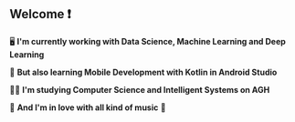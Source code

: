 ## Welcome :exclamation:

:desktop_computer:  **I'm currently working with Data Science, Machine Learning and Deep Learning** 

:iphone: **But also learning Mobile Development with Kotlin in Android Studio**

:man_student: **I'm studying Computer Science and Intelligent Systems on AGH**

:musical_note: **And I'm in love with all kind of music** 💙

<!--
**Blacked1234/Blacked1234** is a ✨ _special_ ✨ repository because its `README.md` (this file) appears on your GitHub profile.

Here are some ideas to get you started:

- 🔭 I’m currently working on ...
- 🌱 I’m currently learning ...
- 👯 I’m looking to collaborate on ...
- 🤔 I’m looking for help with ...
- 💬 Ask me about ...
- 📫 How to reach me: ...
- 😄 Pronouns: ...
- ⚡ Fun fact: ...
-->
